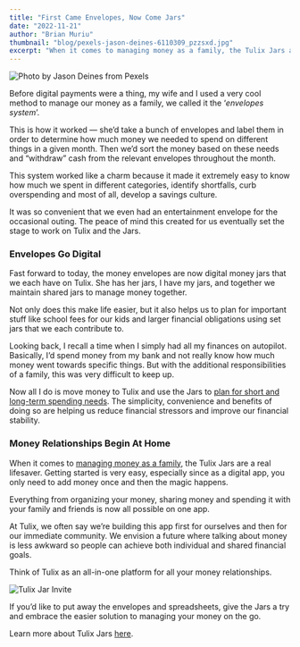 ```yaml
---
title: "First Came Envelopes, Now Come Jars"
date: "2022-11-21"
author: "Brian Muriu"
thumbnail: "blog/pexels-jason-deines-6110309_pzzsxd.jpg"
excerpt: "When it comes to managing money as a family, the Tulix Jars are a real lifesaver."
---
```


![Photo by Jason Deines from Pexels](https://res.cloudinary.com/tulix/image/upload/w_717,c_fill/v1668433345/blog/pexels-jason-deines-6110309_pzzsxd.jpg "Image of envelopes, money, a caluculator and a pen.")

Before digital payments were a thing, my wife and I used a very cool method to manage our money as a family, we called it the ‘_envelopes system_’.

This is how it worked — she’d take a bunch of envelopes and label them in order to determine how much money we needed to spend on different things in a given month. Then we’d sort the money based on these needs and “withdraw” cash from the relevant envelopes throughout the month.

This system worked like a charm because it made it extremely easy to know how much we spent in different categories, identify shortfalls, curb overspending and most of all, develop a savings culture.

It was so convenient that we even had an entertainment envelope for the occasional outing. The peace of mind this created for us eventually set the stage to work on Tulix and the Jars.

### Envelopes Go Digital

Fast forward to today, the money envelopes are now digital money jars that we each have on Tulix. She has her jars, I have my jars, and together we maintain shared jars to manage money together.

Not only does this make life easier, but it also helps us to plan for important stuff like school fees for our kids and larger financial obligations using set jars that we each contribute to.

Looking back, I recall a time when I simply had all my finances on autopilot. Basically, I’d spend money from my bank and not really know how much money went towards specific things. But with the additional responsibilities of a family, this was very difficult to keep up.

Now all I do is move money to Tulix and use the Jars to [plan for short and long-term spending needs](https://www.tulix.app/blog/Budgeting-Amidst-Inflation "Link to Tulix blog post on budgeting"). The simplicity, convenience and benefits of doing so are helping us reduce financial stressors and improve our financial stability.

### Money Relationships Begin At Home

When it comes to [managing money as a family](https://www.tulix.app/blog/I-Paid-Last-Time "Link to Tulix blog post on managing money in relationships"), the Tulix Jars are a real lifesaver. Getting started is very easy, especially since as a digital app, you only need to add money once and then the magic happens.

Everything from organizing your money, sharing money and spending it with your family and friends is now all possible on one app.

At Tulix, we often say we’re building this app first for ourselves and then for our immediate community. We envision a future where talking about money is less awkward so people can achieve both individual and shared financial goals.

Think of Tulix as an all-in-one platform for all your money relationships.

![Tulix Jar Invite](https://res.cloudinary.com/tulix/image/upload/c_scale,w_1280/v1668433148/blog/Jars-Invitation-Mock-Up_qskydu.png "Tulix Jar Invite Screen")

If you’d like to put away the envelopes and spreadsheets, give the Jars a try and embrace the easier solution to managing your money on the go.

Learn more about Tulix Jars [here](https://www.tulix.app/jars "Tulix Jars Page").
